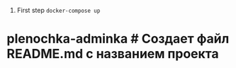 1. First step
`docker-compose up`
 # plenochka-adminka # Создает файл README.md с названием проекта
